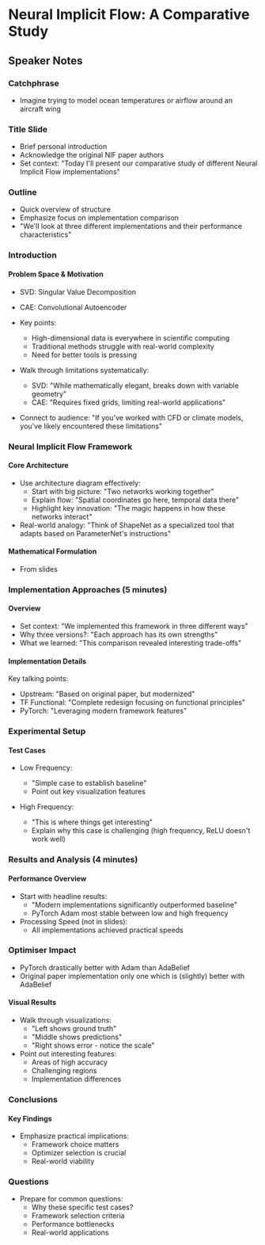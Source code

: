 # Neural Implicit Flow: A Comparative Study
## Speaker Notes

### Catchphrase
- Imagine trying to model ocean temperatures or airflow around an aircraft wing

### Title Slide
- Brief personal introduction
- Acknowledge the original NIF paper authors
- Set context: "Today I'll present our comparative study of different Neural Implicit Flow implementations"

### Outline
- Quick overview of structure
- Emphasize focus on implementation comparison
- "We'll look at three different implementations and their performance characteristics"

### Introduction

#### Problem Space & Motivation
- SVD: Singular Value Decomposition
- CAE: Convolutional Autoencoder
- Key points:
  - High-dimensional data is everywhere in scientific computing
  - Traditional methods struggle with real-world complexity
  - Need for better tools is pressing

- Walk through limitations systematically:
  - SVD: "While mathematically elegant, breaks down with variable geometry"
  - CAE: "Requires fixed grids, limiting real-world applications"
- Connect to audience: "If you've worked with CFD or climate models, you've likely encountered these limitations"

### Neural Implicit Flow Framework

#### Core Architecture
- Use architecture diagram effectively:
  - Start with big picture: "Two networks working together"
  - Explain flow: "Spatial coordinates go here, temporal data there"
  - Highlight key innovation: "The magic happens in how these networks interact"
- Real-world analogy: "Think of ShapeNet as a specialized tool that adapts based on ParameterNet's instructions"

#### Mathematical Formulation
- From slides

### Implementation Approaches (5 minutes)

#### Overview
- Set context: "We implemented this framework in three different ways"
- Why three versions?: "Each approach has its own strengths"
- What we learned: "This comparison revealed interesting trade-offs"

#### Implementation Details
Key talking points:
- Upstream: "Based on original paper, but modernized"
- TF Functional: "Complete redesign focusing on functional principles"
- PyTorch: "Leveraging modern framework features"

### Experimental Setup

#### Test Cases
- Low Frequency:
  - "Simple case to establish baseline"
  - Point out key visualization features

- High Frequency:
  - "This is where things get interesting"
  - Explain why this case is challenging (high frequency, ReLU doesn't work well)

### Results and Analysis (4 minutes)

#### Performance Overview
- Start with headline results:
  - "Modern implementations significantly outperformed baseline"
  - PyTorch Adam most stable between low and high frequency
- Processing Speed (not in slides):
  - All implementations achieved practical speeds

### Optimiser Impact
- PyTorch drastically better with Adam than AdaBelief
- Original paper implementation only one which is (slightly) better with AdaBelief

#### Visual Results
- Walk through visualizations:
  - "Left shows ground truth"
  - "Middle shows predictions"
  - "Right shows error - notice the scale"
- Point out interesting features:
  - Areas of high accuracy
  - Challenging regions
  - Implementation differences

### Conclusions

#### Key Findings
- Emphasize practical implications:
  - Framework choice matters
  - Optimizer selection is crucial
  - Real-world viability


### Questions
- Prepare for common questions:
  - Why these specific test cases?
  - Framework selection criteria
  - Performance bottlenecks
  - Real-world applications
